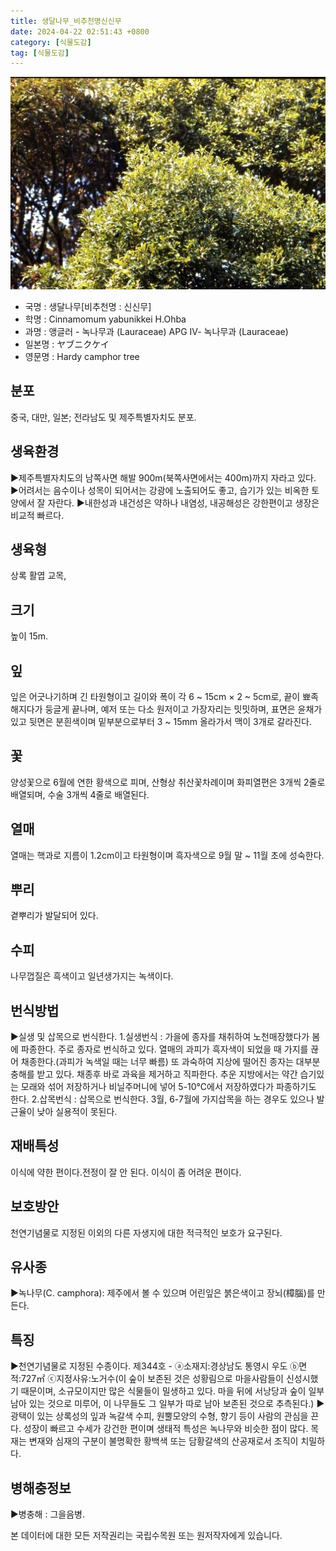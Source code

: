 ```yaml
---
title: 생달나무_비추천명신신무
date: 2024-04-22 02:51:43 +0800
category: [식물도감]
tag: [식물도감]
---
```




![생달나무[비추천명 : 신신무]](/assets/img/fileUpload/plants/basic/Lauraceae/Cinnamomum/11502/1_th2.JPG)
- 국명 : 생달나무[비추천명 : 신신무]
- 학명 : Cinnamomum yabunikkei H.Ohba
- 과명 : 앵글러 - 녹나무과 (Lauraceae) APG Ⅳ- 녹나무과 (Lauraceae)
- 일본명 : ヤブニクケイ
- 영문명 : Hardy camphor tree


## 분포
중국, 대만, 일본; 전라남도 및 제주특별자치도 분포.
## 생육환경
▶제주특별자치도의 남쪽사면 해발 900m(북쪽사면에서는 400m)까지 자라고 있다.
▶어려서는 음수이나 성목이 되어서는 강광에 노출되어도 좋고, 습기가 있는 비옥한 토양에서 잘 자란다. 
▶내한성과 내건성은 약하나 내염성, 내공해성은 강한편이고 생장은 비교적 빠르다.
## 생육형
상록 활엽 교목, 
## 크기
높이 15m. 
## 잎
잎은 어긋나기하며 긴 타원형이고 길이와 폭이 각 6 ~ 15cm × 2 ~ 5cm로, 끝이 뾰족해지다가 둥글게 끝나며, 예저 또는 다소 원저이고 가장자리는 밋밋하며, 표면은 윤채가 있고 뒷면은 분흰색이며 밑부분으로부터 3 ~ 15mm 올라가서 맥이 3개로 갈라진다.
## 꽃
양성꽃으로 6월에 연한 황색으로 피며, 산형상 취산꽃차례이며 화피열편은 3개씩 2줄로 배열되며, 수술 3개씩 4줄로 배열된다.
## 열매
열매는 핵과로 지름이 1.2cm이고 타원형이며 흑자색으로 9월 말 ~ 11월 초에 성숙한다.
## 뿌리
곁뿌리가 발달되어 있다.
## 수피
나무껍질은 흑색이고 일년생가지는 녹색이다.
## 번식방법
▶실생 및 삽목으로 번식한다. 
1.실생번식 : 가을에 종자를 채취하여 노천매장했다가 봄에 파종한다. 주로 종자로 번식하고 있다. 열매의 과피가 흑자색이 되었을 때 가지를 끊어 채종한다.(과피가 녹색일 때는 너무 빠름) 또 과숙하여 지상에 떨어진 종자는 대부분 충해를 받고 있다. 채종후 바로 과육을 제거하고 직파한다. 추운 지방에서는 약간 습기있는 모래와 섞어 저장하거나 비닐주머니에 넣어 5-10℃에서 저장하였다가 파종하기도 한다. 
2.삽목번식 : 삽목으로 번식한다. 3월, 6-7월에 가지삽목을 하는 경우도 있으나 발근율이 낮아 실용적이 못된다.
## 재배특성
이식에 약한 편이다.전정이 잘 안 된다. 이식이 좀 어려운 편이다.
## 보호방안
천연기념물로 지정된 이외의 다른 자생지에 대한 적극적인 보호가 요구된다.
## 유사종
▶녹나무(C. camphora): 제주에서 볼 수 있으며 어린잎은 붉은색이고 장뇌(樟腦)를 만든다.
## 특징
▶천연기념물로 지정된 수종이다. 
제344호 - ⓐ소재지:경상남도 통영시 우도 ⓑ면적:727㎡ ⓒ지정사유:노거수(이 숲이 보존된 것은 성황림으로 마을사람들이 신성시했기 때문이며, 소규모이지만 많은 식물들이 밀생하고 있다.  마을 뒤에 서낭당과 숲이 일부 남아 있는 것으로 미루어, 이 나무들도 그 일부가 따로 남아 보존된 것으로 추측된다.) 
▶광택이 있는 상록성의 잎과 녹갈색 수피, 원뿔모양의 수형, 향기 등이 사람의 관심을 끈다. 성장이 빠르고 수세가 강건한 편이며 생태적 특성은 녹나무와 비슷한 점이 많다. 목재는 변재와 심재의 구분이 불명확한 황백색 또는 담황갈색의 산공재로서 조직이 치밀하다.
## 병해충정보
▶병충해 : 그을음병.






본 데이터에 대한 모든 저작권리는 국립수목원 또는 원저작자에게 있습니다.
